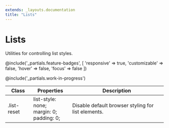 ```yaml
---
extends: _layouts.documentation
title: "Lists"
---
```


# Lists

<div class="text-xl text-slate-light mb-4">
    Utilities for controlling list styles.
</div>

@include('_partials.feature-badges', [
    'responsive' => true,
    'customizable' => false,
    'hover' => false,
    'focus' => false
])

@include('_partials.work-in-progress')

<div class="border-t border-grey-lighter">
    <table class="w-full text-left" style="border-collapse: collapse;">
        <colgroup>
            <col class="w-1/5">
            <col class="w-1/3">
            <col>
        </colgroup>
        <thead>
          <tr>
              <th class="text-sm font-semibold text-grey-darker p-2 bg-grey-lightest">Class</th>
              <th class="text-sm font-semibold text-grey-darker p-2 bg-grey-lightest">Properties</th>
              <th class="text-sm font-semibold text-grey-darker p-2 bg-grey-lightest">Description</th>
          </tr>
        </thead>
        <tbody class="align-baseline">
            <tr>
                <td class="p-2 border-t border-smoke font-mono text-xs text-purple-dark">.list-reset</td>
                <td class="p-2 border-t border-smoke font-mono text-xs text-blue-dark">
                  list-style: none;<br>
                  margin: 0;<br>
                  padding: 0;
                </td>
                <td class="p-2 border-t border-smoke text-sm text-grey-darker">Disable default browser styling for list elements.</td>
            </tr>
        </tbody>
    </table>
</div>
